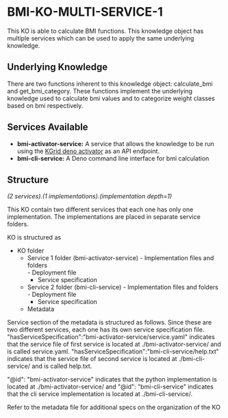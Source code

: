 # BMI-KO-MULTI-SERVICE-1

This KO is able to calculate BMI functions. This knowledge object has multiple services which can be used to apply the same underlying knowledge.

## Underlying Knowledge
There are two functions inherent to this knowledge object: calculate_bmi and get_bmi_category. These functions implement the underlying knowledge used to calculate bmi values and to categorize weight classes based on bmi respectively.

## Services Available
- **bmi-activator-service:** A service that allows the knowledge to be run using the [KGrid deno activator](https://github.com/kgrid/javascript-activator) as an API endpoint.
- **bmi-cli-service:** A Deno command line interface for bmi calculation


## Structure
*(2 services).(1 implementations).(implementation depth=1)*

This KO contain two different services that each one has only one implementation. The implementations are placed in separate service folders. 

KO is structured as

- KO folder
  - Service 1 folder (bmi-activator-service)
        - Implementation files and folders            
        - Deployment file     
      - Service specification
  - Service 2 folder (bmi-cli-service)
        - Implementation files and folders            
        - Deployment file
      - Service specification
  - Metadata

Service section of the metadata is structured as follows. Since these are two different services, each one has its own service specification file. "hasServiceSpecification":"bmi-activator-service/service.yaml" indicates that the service file of first service is located at ./bmi-activator-service/ and is called service.yaml. "hasServiceSpecification":"bmi-cli-service/help.txt" indicates that the service file of second service is located at ./bmi-cli-service/ and is called help.txt.

"@id": "bmi-activator-service" indicates that the python implementation is located at ./bmi-activator-service/ and "@id": "bmi-cli-service" indicates that the cli service implementation is located at ./bmi-cli-service/.

Refer to the metadata file for additional specs on the organization of the KO 